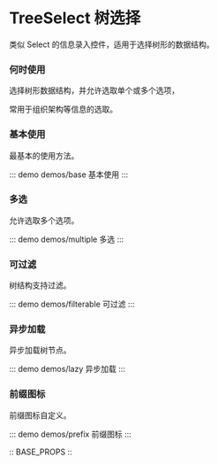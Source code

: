 # TreeSelect 树选择

类似 Select 的信息录入控件，适用于选择树形的数据结构。

### 何时使用

选择树形数据结构，并允许选取单个或多个选项，

常用于组织架构等信息的选取。

### 基本使用

最基本的使用方法。

::: demo demos/base 基本使用
:::

### 多选

允许选取多个选项。

::: demo demos/multiple 多选
:::

### 可过滤

树结构支持过滤。

::: demo demos/filterable 可过滤
:::

### 异步加载

异步加载树节点。

::: demo demos/lazy 异步加载
:::

### 前缀图标

前缀图标自定义。

::: demo demos/prefix 前缀图标
:::

:: BASE_PROPS ::